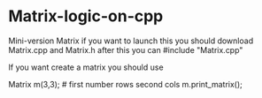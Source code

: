 # Matrix-logic-on-cpp
Mini-version Matrix
if you want to launch this you should download Matrix.cpp and Matrix.h
after this you can #include "Matrix.cpp"

If you want create a matrix you should use

Matrix m(3,3); # first number rows second cols
m.print_matrix();
